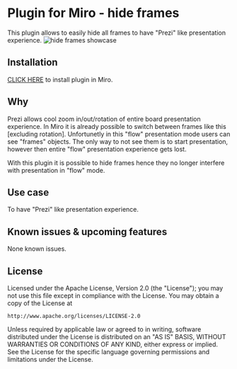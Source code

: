 # Plugin for Miro - hide frames

This plugin allows to easily hide all frames to have "Prezi" like presentation experience. 
![hide frames showcase](docs/miro-hide-frames.gif)

## Installation
[CLICK HERE](https://miro.com/oauth/authorize/?response_type=token&client_id=3074457347050574725&redirect_uri=https://kaszaq.github.io/miro-hide-frames/installComplete.html) to install plugin in Miro.

## Why
Prezi allows cool zoom in/out/rotation of entire board presentation experience. 
In Miro it is already possible to switch between frames like this [excluding rotation]. Unfortunetly in this "flow" presentation mode
users can see "frames" objects. The only way to not see them is to start presentation, however then entire "flow" presentation experience gets lost.

With this plugin it is possible to hide frames hence they no longer interfere with presentation in "flow" mode.

## Use case

To have "Prezi" like presentation experience.

## Known issues & upcoming features
None known issues.

## License

Licensed under the Apache License, Version 2.0 (the "License");
you may not use this file except in compliance with the License.
You may obtain a copy of the License at

    http://www.apache.org/licenses/LICENSE-2.0

Unless required by applicable law or agreed to in writing, software
distributed under the License is distributed on an "AS IS" BASIS,
WITHOUT WARRANTIES OR CONDITIONS OF ANY KIND, either express or implied.
See the License for the specific language governing permissions and
limitations under the License.
